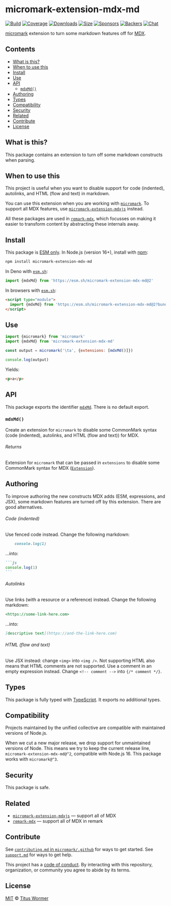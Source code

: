 # micromark-extension-mdx-md

[![Build][build-badge]][build]
[![Coverage][coverage-badge]][coverage]
[![Downloads][downloads-badge]][downloads]
[![Size][size-badge]][size]
[![Sponsors][sponsors-badge]][collective]
[![Backers][backers-badge]][collective]
[![Chat][chat-badge]][chat]

[micromark][] extension to turn some markdown features off for [MDX][mdxjs].

## Contents

*   [What is this?](#what-is-this)
*   [When to use this](#when-to-use-this)
*   [Install](#install)
*   [Use](#use)
*   [API](#api)
    *   [`mdxMd()`](#mdxmd)
*   [Authoring](#authoring)
*   [Types](#types)
*   [Compatibility](#compatibility)
*   [Security](#security)
*   [Related](#related)
*   [Contribute](#contribute)
*   [License](#license)

## What is this?

This package contains an extension to turn off some markdown constructs when
parsing.

## When to use this

This project is useful when you want to disable support for code (indented),
autolinks, and HTML (flow and text) in markdown.

You can use this extension when you are working with [`micromark`][micromark].
To support all MDX features, use
[`micromark-extension-mdxjs`][micromark-extension-mdxjs] instead.

All these packages are used in [`remark-mdx`][remark-mdx], which focusses on
making it easier to transform content by abstracting these internals away.

## Install

This package is [ESM only][esm].
In Node.js (version 16+), install with [npm][]:

```sh
npm install micromark-extension-mdx-md
```

In Deno with [`esm.sh`][esmsh]:

```js
import {mdxMd} from 'https://esm.sh/micromark-extension-mdx-md@2'
```

In browsers with [`esm.sh`][esmsh]:

```html
<script type="module">
  import {mdxMd} from 'https://esm.sh/micromark-extension-mdx-md@2?bundle'
</script>
```

## Use

```js
import {micromark} from 'micromark'
import {mdxMd} from 'micromark-extension-mdx-md'

const output = micromark('\ta', {extensions: [mdxMd()]})

console.log(output)
```

Yields:

```html
<p>a</p>
```

## API

This package exports the identifier [`mdxMd`][api-mdx-md].
There is no default export.

### `mdxMd()`

Create an extension for `micromark` to disable some CommonMark syntax (code
(indented), autolinks, and HTML (flow and text)) for MDX.

###### Returns

Extension for `micromark` that can be passed in `extensions` to disable some
CommonMark syntax for MDX ([`Extension`][micromark-extension]).

## Authoring

To improve authoring the new constructs MDX adds (ESM, expressions, and
JSX), some markdown features are turned off by this extension.
There are good alternatives.

###### Code (indented)

Use fenced code instead.
Change the following markdown:

```markdown
    console.log(1)
```

…into:

````markdown
```js
console.log(1)
```
````

###### Autolinks

Use links (with a resource or a reference) instead.
Change the following markdown:

```markdown
<https://some-link-here.com>
```

…into:

```markdown
[descriptive text](https://and-the-link-here.com)
```

###### HTML (flow and text)

Use JSX instead: change `<img>` into `<img />`.
Not supporting HTML also means that HTML comments are not supported.
Use a comment in an empty expression instead.
Change `<!-- comment -->` into `{/* comment */}`.

## Types

This package is fully typed with [TypeScript][].
It exports no additional types.

## Compatibility

Projects maintained by the unified collective are compatible with maintained
versions of Node.js.

When we cut a new major release, we drop support for unmaintained versions of
Node.
This means we try to keep the current release line, `micromark-extension-mdx-md@^2`,
compatible with Node.js 16.
This package works with `micromark@^3`.

## Security

This package is safe.

## Related

*   [`micromark-extension-mdxjs`][micromark-extension-mdxjs]
    — support all of MDX
*   [`remark-mdx`][remark-mdx]
    — support all of MDX in remark

## Contribute

See [`contributing.md` in `micromark/.github`][contributing] for ways to get
started.
See [`support.md`][support] for ways to get help.

This project has a [code of conduct][coc].
By interacting with this repository, organization, or community you agree to
abide by its terms.

## License

[MIT][license] © [Titus Wormer][author]

<!-- Definitions -->

[build-badge]: https://github.com/micromark/micromark-extension-mdx-md/workflows/main/badge.svg

[build]: https://github.com/micromark/micromark-extension-mdx-md/actions

[coverage-badge]: https://img.shields.io/codecov/c/github/micromark/micromark-extension-mdx-md.svg

[coverage]: https://codecov.io/github/micromark/micromark-extension-mdx-md

[downloads-badge]: https://img.shields.io/npm/dm/micromark-extension-mdx-md.svg

[downloads]: https://www.npmjs.com/package/micromark-extension-mdx-md

[size-badge]: https://img.shields.io/badge/dynamic/json?label=minzipped%20size&query=$.size.compressedSize&url=https://deno.bundlejs.com/?q=micromark-extension-mdx-md

[size]: https://bundlejs.com/?q=micromark-extension-mdx-md

[sponsors-badge]: https://opencollective.com/unified/sponsors/badge.svg

[backers-badge]: https://opencollective.com/unified/backers/badge.svg

[collective]: https://opencollective.com/unified

[chat-badge]: https://img.shields.io/badge/chat-discussions-success.svg

[chat]: https://github.com/micromark/micromark/discussions

[npm]: https://docs.npmjs.com/cli/install

[esmsh]: https://esm.sh

[license]: license

[author]: https://wooorm.com

[contributing]: https://github.com/micromark/.github/blob/main/contributing.md

[support]: https://github.com/micromark/.github/blob/main/support.md

[coc]: https://github.com/micromark/.github/blob/main/code-of-conduct.md

[esm]: https://gist.github.com/sindresorhus/a39789f98801d908bbc7ff3ecc99d99c

[typescript]: https://www.typescriptlang.org

[mdxjs]: https://mdxjs.com

[micromark]: https://github.com/micromark/micromark

[micromark-extension]: https://github.com/micromark/micromark#syntaxextension

[micromark-extension-mdxjs]: https://github.com/micromark/micromark-extension-mdxjs

[remark-mdx]: https://mdxjs.com/packages/remark-mdx/

[api-mdx-md]: #mdxmd

